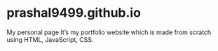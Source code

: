 # prashal9499.github.io
My personal page
It’s my portfolio website which is made from scratch using HTML, JavaScript, CSS.